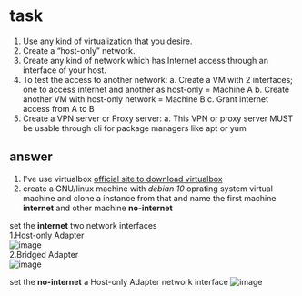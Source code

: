 # task
1. Use any kind of virtualization that you desire.
2. Create a “host-only” network.
3. Create any kind of network which has Internet access through an interface of your host.
4. To test the access to another network:
a. Create a VM with 2 interfaces; one to access internet and another as host-only = Machine A
b. Create another VM with host-only network = Machine B
c. Grant internet access from A to B
5. Create a VPN server or Proxy server:
a. This VPN or proxy server MUST be usable through cli for package managers like apt or yum
## answer 
 1. I've use virtualbox [official site to download virtualbox](https://www.virtualbox.org/wiki/Linux_Downloads)
 2. create a GNU/linux machine with *debian 10* oprating system virtual machine and clone a instance from that and name the first machine **internet** and 
other machine **no-internet**   


  set the **internet** two network interfaces  
1.Host-only Adapter    
![image](https://github.com/ArmanTaheriGhaleTaki/diginext-devops-bootcamp/assets/88885103/a4e0b87c-c90b-4977-b45f-0eecce946d29)       
2.Bridged Adapter   
![image](https://github.com/ArmanTaheriGhaleTaki/diginext-devops-bootcamp/assets/88885103/316afb0b-f4ae-4c18-8eac-7e1b7abab3fd)    

  set the **no-internet** a Host-only Adapter network interface
  ![image](https://github.com/ArmanTaheriGhaleTaki/diginext-devops-bootcamp/assets/88885103/4fdc251e-e200-47d0-90fc-2a9639b38cfa)   
  

